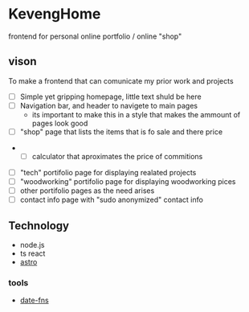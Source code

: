 ﻿# KevengHome
frontend for personal online portfolio / online "shop"

## vison
To make a frontend that can comunicate my prior work and projects

 - [ ]  Simple yet gripping homepage, little text shuld be here
 - [ ] Navigation bar, and header to navigete to main pages
	* its important to make this in a style that makes the ammount of pages look good 
 - [ ] "shop" page that lists the items that is fo sale and there price
 - - [ ] calculator that aproximates the price of commitions
 - [ ] "tech" portifolio page for displaying realated projects
 - [ ] "woodworking" portifolio page for displaying woodworking pices 
 - [ ] other portifolio pages as the need arises
 - [ ] contact info page with "sudo anonymized" contact info

## Technology

* node.js
* ts react 
*  [astro](https://astro.build)


### tools
* [date-fns](https://date-fns.org)
